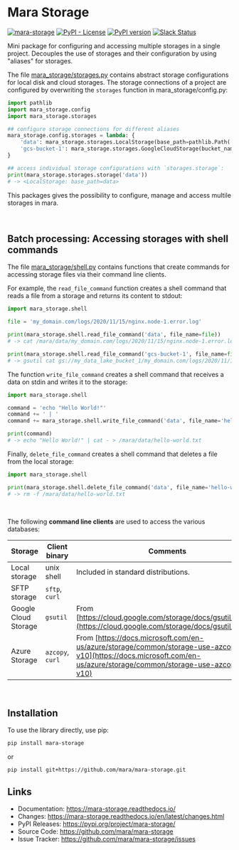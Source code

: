 Mara Storage
============

[![mara-storage](https://github.com/mara/mara-storage/actions/workflows/build.yaml/badge.svg)](https://github.com/mara/mara-storage/actions/workflows/build.yaml)
[![PyPI - License](https://img.shields.io/pypi/l/mara-storage.svg)](https://github.com/mara/mara-storage/blob/master/LICENSE)
[![PyPI version](https://badge.fury.io/py/mara-storage.svg)](https://badge.fury.io/py/mara-storage)
[![Slack Status](https://img.shields.io/badge/slack-join_chat-white.svg?logo=slack&style=social)](https://communityinviter.com/apps/mara-users/public-invite)

Mini package for configuring and accessing multiple storages in a single project. Decouples the use of storages and their configuration by using "aliases" for storages.

The file [mara_storage/storages.py](https://github.com/mara/mara-storage/blob/main/mara_storage/storages.py) contains abstract storage configurations for local disk and cloud storages. The storage connections of a project are configured by overwriting the `storages` function in mara_storage/config.py:

``` python
import pathlib
import mara_storage.config
import mara_storage.storages

## configure storage connections for different aliases
mara_storage.config.storages = lambda: {
    'data': mara_storage.storages.LocalStorage(base_path=pathlib.Path('data')),
    'gcs-bucket-1': mara_storage.storages.GoogleCloudStorage(bucket_name='my_data_lake_bucket_1', project_id='my_awesome_project')
}

## access individual storage configurations with `storages.storage`:
print(mara_storage.storages.storage('data'))
# -> <LocalStorage: base_path=data>
```

This packages gives the possibility to configure, manage and access multile storages in mara.

&nbsp;


## Batch processing: Accessing storages with shell commands

The file [mara_storage/shell.py](https://github.com/mara/mara-storage/blob/main/mara_storage/shell.py) contains functions that create commands for accessing storage files via their command line clients.
   
For example, the `read_file_command` function creates a shell command that reads a file from a storage and returns its content to stdout:

```python
import mara_storage.shell

file = 'my_domain.com/logs/2020/11/15/nginx.node-1.error.log'

print(mara_storage.shell.read_file_command('data', file_name=file))
# -> cat /mara/data/my_domain.com/logs/2020/11/15/nginx.node-1.error.log

print(mara_storage.shell.read_file_command('gcs-bucket-1', file_name=file))
# -> gsutil cat gs://my_data_lake_bucket_1/my_domain.com/logs/2020/11/15/nginx.node-1.error.log
```

The function `write_file_command` creates a shell command that receives a data on stdin and writes it to the storage:

```python
import mara_storage.shell

command = 'echo "Hello World!"'
command += ' | '
command += mara_storage.shell.write_file_command('data', file_name='hello-world.txt')

print(command)
# -> echo "Hello World!" | cat - > /mara/data/hello-world.txt
```

Finally, `delete_file_command` creates a shell command that deletes a file from the local storage:

```python
import mara_storage.shell

print(mara_storage.shell.delete_file_command('data', file_name='hello-world.txt'))
# -> rm -f /mara/data/hello-world.txt
```

&nbsp;


The following **command line clients** are used to access the various databases:

| Storage | Client binary | Comments |  
| --- | --- | --- |
| Local storage | unix shell | Included in standard distributions. |
| SFTP storage | `sftp`, `curl` |  |
| Google Cloud Storage | `gsutil` | From [https://cloud.google.com/storage/docs/gsutil_install](https://cloud.google.com/storage/docs/gsutil_install). |
| Azure Storage | `azcopy`, `curl` | From [https://docs.microsoft.com/en-us/azure/storage/common/storage-use-azcopy-v10](https://docs.microsoft.com/en-us/azure/storage/common/storage-use-azcopy-v10)

&nbsp;


Installation
------------
To use the library directly, use pip:

```bash
pip install mara-storage
```

or

```
pip install git+https://github.com/mara/mara-storage.git
```

## Links

* Documentation: https://mara-storage.readthedocs.io/
* Changes: https://mara-storage.readthedocs.io/en/latest/changes.html
* PyPI Releases: https://pypi.org/project/mara-storage/
* Source Code: https://github.com/mara/mara-storage
* Issue Tracker: https://github.com/mara/mara-storage/issues
